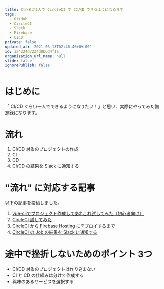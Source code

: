 ```yaml
---
title: 初心者が1人で CircleCI で CI/CD できるようになるまで
tags:
  - GitHub
  - CircleCI
  - Slack
  - Firebase
  - CICD
private: false
updated_at: '2021-03-13T02:46:46+09:00'
id: 1a4234d7234d8b6d4f1a
organization_url_name: null
slide: false
ignorePublish: false
---
```

# はじめに
「 CI/CD ぐらい一人でできるようになりたい！」と思い、実際にやってみた備忘録になります。

# 流れ
1. CI/CD 対象のプロジェクトの作成
2. CI
3. CD
4. CI/CD の結果を Slack に通知する

# "流れ" に対応する記事

以下の記事を投稿しました。

1. [vue-cliでプロジェクト作成してあれこれ試してみた（初心者向け）](https://qiita.com/sugurutakahashi12345/items/ed35018025a5732a46a5)
2. [CircleCI 試してみた](https://qiita.com/sugurutakahashi12345/items/aeca12d9c5a5526c724c)
3. [CircleCI から Firebase Hosting にデプロイするまで](https://qiita.com/sugurutakahashi12345/items/04b78b946322b8b410f7)
4. [CircleCI の Job の結果を Slack に通知する](https://qiita.com/sugurutakahashi12345/items/fd17fdf36b7b34f1fe31)

# 途中で挫折しないためのポイント 3つ

- CI/CD 対象のプロジェクトは作り込まない
- CI と CD の仕組みは分けて作成する
- 興味のあるサービスを選択する
